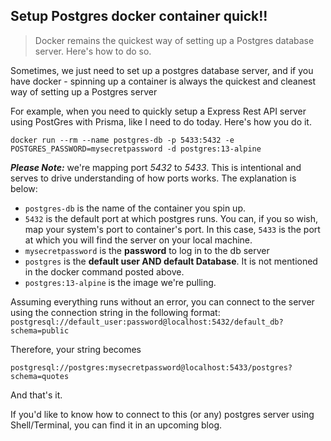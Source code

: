 ## Setup Postgres docker container quick!!

> Docker remains the quickest way of setting up a Postgres database server. Here's how to do so.

Sometimes, we just need to set up a postgres database server, and if you have docker - spinning up a container is always the quickest and cleanest way of setting up a Postgres server

For example, when you need to quickly setup a Express Rest API server using PostGres with Prisma, like I need to do today. Here's how you do it. 

```
docker run --rm --name postgres-db -p 5433:5432 -e POSTGRES_PASSWORD=mysecretpassword -d postgres:13-alpine
``` 
***Please Note:*** we're mapping port *5432* to *5433*. This is intentional and serves to drive understanding of how ports works. The explanation is below: 

- ```postgres-db``` is the name of the container you spin up. 
- ```5432``` is the default port at which postgres runs. You can, if you so wish, map your system's port to container's port. In this case, ```5433``` is the port at which you will find the server on your local machine. 
- ```mysecretpassword``` is the **password** to log in to the db server
- ```postgres```  is the **default user AND default Database**. It is not mentioned in the docker command posted above.
- ```postgres:13-alpine``` is the image we're pulling. 

Assuming everything runs without an error, you can connect to the server using the connection string in the following format: ```postgresql://default_user:password@localhost:5432/default_db?schema=public```

Therefore, your string becomes

```
postgresql://postgres:mysecretpassword@localhost:5433/postgres?schema=quotes
```

And that's it. 

If you'd like to know how to connect to this (or any) postgres server using Shell/Terminal, you can find it in an upcoming blog. 

